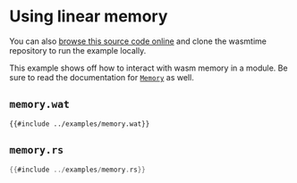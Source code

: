 # Using linear memory

You can also [browse this source code online][code] and clone the wasmtime
repository to run the example locally.

[code]: https://github.com/bytecodealliance/wasmtime/blob/master/examples/memory.rs

This example shows off how to interact with wasm memory in a module. Be sure to
read the documentation for [`Memory`] as well.

[`Memory`]: https://bytecodealliance.github.io/wasmtime/api/wasmtime/struct.Memory.html

## `memory.wat`

```wat
{{#include ../examples/memory.wat}}
```


## `memory.rs`

```rust
{{#include ../examples/memory.rs}}
```
